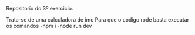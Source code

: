 Repositorio do 3º exercicio.

Trata-se de uma calculadora de imc
Para que o codigo rode basta executar os comandos
-npm i
-node run dev